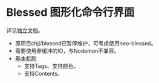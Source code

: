 # Blessed 图形化命令行界面

详见[独立文档](https://lightyears1998.github.io/blessed-docs/)。

- 原项目chjj/blessed已暂停维护，可考虑使用neo-blessed。
- 需要使用非缓冲的IO，与Nodemon不兼容。
- [基本机制](https://github.com/chjj/blessed/blob/master/README.md#mechanics)
  - 支持Tags、支持颜色。
  - 支持Contents。
